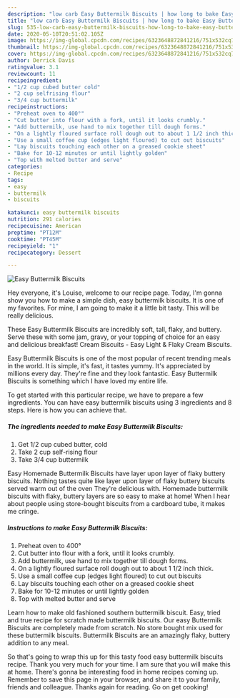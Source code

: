 ```yaml
---
description: "low carb Easy Buttermilk Biscuits | how long to bake Easy Buttermilk Biscuits"
title: "low carb Easy Buttermilk Biscuits | how long to bake Easy Buttermilk Biscuits"
slug: 535-low-carb-easy-buttermilk-biscuits-how-long-to-bake-easy-buttermilk-biscuits
date: 2020-05-10T20:51:02.105Z
image: https://img-global.cpcdn.com/recipes/6323648872841216/751x532cq70/easy-buttermilk-biscuits-recipe-main-photo.jpg
thumbnail: https://img-global.cpcdn.com/recipes/6323648872841216/751x532cq70/easy-buttermilk-biscuits-recipe-main-photo.jpg
cover: https://img-global.cpcdn.com/recipes/6323648872841216/751x532cq70/easy-buttermilk-biscuits-recipe-main-photo.jpg
author: Derrick Davis
ratingvalue: 3.1
reviewcount: 11
recipeingredient:
- "1/2 cup cubed butter cold"
- "2 cup selfrising flour"
- "3/4 cup buttermilk"
recipeinstructions:
- "Preheat oven to 400°"
- "Cut butter into flour with a fork, until it looks crumbly."
- "Add buttermilk, use hand to mix together till dough forms."
- "On a lightly floured surface roll dough out to about 1 1/2 inch thick."
- "Use a small coffee cup (edges light floured) to cut out biscuits"
- "Lay biscuits touching each other on a greased cookie sheet"
- "Bake for 10-12 minutes or until lightly golden"
- "Top with melted butter and serve"
categories:
- Recipe
tags:
- easy
- buttermilk
- biscuits

katakunci: easy buttermilk biscuits 
nutrition: 291 calories
recipecuisine: American
preptime: "PT12M"
cooktime: "PT45M"
recipeyield: "1"
recipecategory: Dessert

---
```



![Easy Buttermilk Biscuits](https://img-global.cpcdn.com/recipes/6323648872841216/751x532cq70/easy-buttermilk-biscuits-recipe-main-photo.jpg)

Hey everyone, it's Louise, welcome to our recipe page. Today, I'm gonna show you how to make a simple dish, easy buttermilk biscuits. It is one of my favorites. For mine, I am going to make it a little bit tasty. This will be really delicious.

These Easy Buttermilk Biscuits are incredibly soft, tall, flaky, and buttery. Serve these with some jam, gravy, or your topping of choice for an easy and delicious breakfast! Cream Biscuits - Easy Light &amp; Flaky Cream Biscuits.

Easy Buttermilk Biscuits is one of the most popular of recent trending meals in the world. It is simple, it's fast, it tastes yummy. It's appreciated by millions every day. They're fine and they look fantastic. Easy Buttermilk Biscuits is something which I have loved my entire life.


To get started with this particular recipe, we have to prepare a few ingredients. You can have easy buttermilk biscuits using 3 ingredients and 8 steps. Here is how you can achieve that.

<!--inarticleads1-->

##### The ingredients needed to make Easy Buttermilk Biscuits:

1. Get 1/2 cup cubed butter, cold
1. Take 2 cup self-rising flour
1. Take 3/4 cup buttermilk


Easy Homemade Buttermilk Biscuits have layer upon layer of flaky buttery biscuits. Nothing tastes quite like layer upon layer of flaky buttery biscuits served warm out of the oven They&#39;re delicious with. Homemade buttermilk biscuits with flaky, buttery layers are so easy to make at home! When I hear about people using store-bought biscuits from a cardboard tube, it makes me cringe. 

<!--inarticleads2-->

##### Instructions to make Easy Buttermilk Biscuits:

1. Preheat oven to 400°
1. Cut butter into flour with a fork, until it looks crumbly.
1. Add buttermilk, use hand to mix together till dough forms.
1. On a lightly floured surface roll dough out to about 1 1/2 inch thick.
1. Use a small coffee cup (edges light floured) to cut out biscuits
1. Lay biscuits touching each other on a greased cookie sheet
1. Bake for 10-12 minutes or until lightly golden
1. Top with melted butter and serve


Learn how to make old fashioned southern buttermilk biscuit. Easy, tried and true recipe for scratch made buttermilk biscuits. Our easy Buttermilk Biscuits are completely made from scratch. No store bought mix used for these buttermilk biscuits. Buttermilk Biscuits are an amazingly flaky, buttery addition to any meal. 

So that's going to wrap this up for this tasty food easy buttermilk biscuits recipe. Thank you very much for your time. I am sure that you will make this at home. There's gonna be interesting food in home recipes coming up. Remember to save this page in your browser, and share it to your family, friends and colleague. Thanks again for reading. Go on get cooking!

